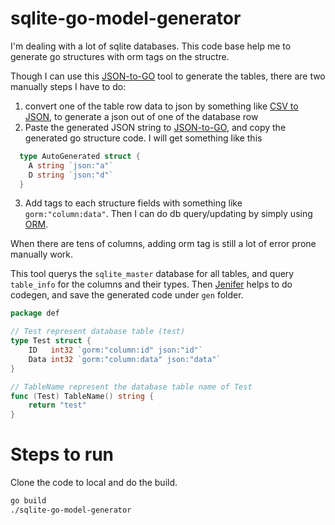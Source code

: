 # sqlite-go-model-generator

I'm dealing with a lot of sqlite databases. This code base help me to generate go structures with orm tags on the structre. 

Though I can use this [JSON-to-GO](https://mholt.github.io/json-to-go/) tool to generate the tables, there are two manually steps I have to do:

1. convert one of the table row data to json by something like [CSV to JSON](https://csvjson.com/), to generate a json out of one of the database row
2. Paste the generated JSON string to [JSON-to-GO](https://mholt.github.io/json-to-go/), and copy the generated go structure code. I will get something like this 
  ```go
    type AutoGenerated struct {
  	  A string `json:"a"`
  	  D string `json:"d"`
    }
  ```
3. Add tags to each structure fields with something like ```gorm:"column:data"```. Then I can do db query/updating by simply using [ORM](github.com/jinzhu/gorm).

When there are tens of columns, adding orm tag is still a lot of error prone manually work. 

This tool querys the ```sqlite_master``` database for all tables, and query ```table_info``` for the columns and their types. Then [Jenifer](https://github.com/dave/jennifer) helps to do codegen, and save the generated code under ```gen``` folder.

```go
package def

// Test represent database table (test)
type Test struct {
	ID   int32 `gorm:"column:id" json:"id"`
	Data int32 `gorm:"column:data" json:"data"`
}

// TableName represent the database table name of Test
func (Test) TableName() string {
	return "test"
}
```

# Steps to run

Clone the code to local and do the build.

```sh
go build
./sqlite-go-model-generator
```
